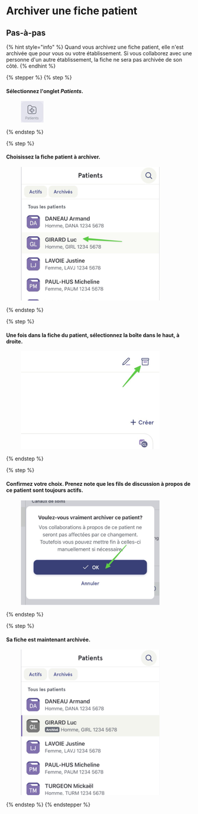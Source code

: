 # Archiver une fiche patient

## Pas-à-pas

{% hint style="info" %}
Quand vous archivez une fiche patient, elle n'est archivée que pour vous ou votre établissement. Si vous collaborez avec une personne d'un autre établissement, la fiche ne sera pas archivée de son côté.
{% endhint %}

{% stepper %}
{% step %}
#### Sélectionnez l'onglet _Patients_.

<div align="left"><figure><img src="../../.gitbook/assets/Archiver une fiche patient - Step 1.jpeg" alt="" width="61"><figcaption></figcaption></figure></div>
{% endstep %}

{% step %}
#### Choisissez la fiche patient à archiver.

<div align="left"><figure><img src="../../.gitbook/assets/Archiver une fiche patient - Step 2.jpeg" alt="" width="375"><figcaption></figcaption></figure></div>
{% endstep %}

{% step %}
#### Une fois dans la fiche du patient, sélectionnez la boîte dans le haut, à droite.

<div align="left"><figure><img src="../../.gitbook/assets/Archiver une fiche patient - Step 3.jpeg" alt="" width="375"><figcaption></figcaption></figure></div>
{% endstep %}

{% step %}
#### Confirmez votre choix. Prenez note que les fils de discussion à propos de ce patient sont toujours actifs.

<div align="left"><figure><img src="../../.gitbook/assets/Archiver une fiche patient - Step 4.jpeg" alt="" width="375"><figcaption></figcaption></figure></div>
{% endstep %}

{% step %}
#### Sa fiche est maintenant archivée.

<div align="left"><figure><img src="../../.gitbook/assets/Archiver une fiche patient - Step 5.jpeg" alt="" width="375"><figcaption></figcaption></figure></div>
{% endstep %}
{% endstepper %}
